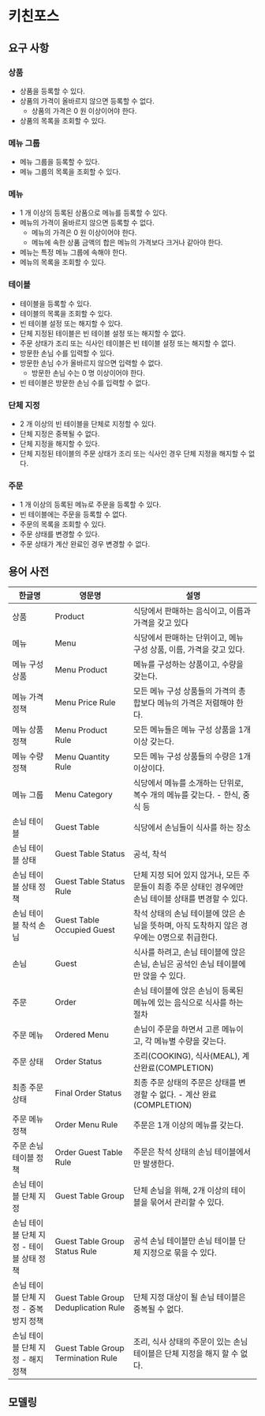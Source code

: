 # 키친포스

## 요구 사항

### 상품

* 상품을 등록할 수 있다.
* 상품의 가격이 올바르지 않으면 등록할 수 없다.
    * 상품의 가격은 0 원 이상이어야 한다.
* 상품의 목록을 조회할 수 있다.

### 메뉴 그룹

* 메뉴 그룹을 등록할 수 있다.
* 메뉴 그룹의 목록을 조회할 수 있다.

### 메뉴

* 1 개 이상의 등록된 상품으로 메뉴를 등록할 수 있다.
* 메뉴의 가격이 올바르지 않으면 등록할 수 없다.
    * 메뉴의 가격은 0 원 이상이어야 한다.
    * 메뉴에 속한 상품 금액의 합은 메뉴의 가격보다 크거나 같아야 한다.
* 메뉴는 특정 메뉴 그룹에 속해야 한다.
* 메뉴의 목록을 조회할 수 있다.

### 테이블

* 테이블을 등록할 수 있다.
* 테이블의 목록을 조회할 수 있다.
* 빈 테이블 설정 또는 해지할 수 있다.
* 단체 지정된 테이블은 빈 테이블 설정 또는 해지할 수 없다.
* 주문 상태가 조리 또는 식사인 테이블은 빈 테이블 설정 또는 해지할 수 없다.
* 방문한 손님 수를 입력할 수 있다.
* 방문한 손님 수가 올바르지 않으면 입력할 수 없다.
    * 방문한 손님 수는 0 명 이상이어야 한다.
* 빈 테이블은 방문한 손님 수를 입력할 수 없다.

### 단체 지정

* 2 개 이상의 빈 테이블을 단체로 지정할 수 있다.
* 단체 지정은 중복될 수 없다.
* 단체 지정을 해지할 수 있다.
* 단체 지정된 테이블의 주문 상태가 조리 또는 식사인 경우 단체 지정을 해지할 수 없다.

### 주문

* 1 개 이상의 등록된 메뉴로 주문을 등록할 수 있다.
* 빈 테이블에는 주문을 등록할 수 없다.
* 주문의 목록을 조회할 수 있다.
* 주문 상태를 변경할 수 있다.
* 주문 상태가 계산 완료인 경우 변경할 수 없다.

## 용어 사전

| 한글명 | 영문명 | 설명 |
| --- | --- | --- |
| 상품 | Product | 식당에서 판매하는 음식이고, 이름과 가격을 갖고 있다 |
| 메뉴 | Menu | 식당에서 판매하는 단위이고, 메뉴 구성 상품, 이름, 가격을 갖고 있다. |
| 메뉴 구성 상품 | Menu Product | 메뉴를 구성하는 상품이고, 수량을 갖는다. |
| 메뉴 가격 정책 | Menu Price Rule | 모든 메뉴 구성 상품들의 가격의 총합보다 메뉴의 가격은 저렴해야 한다. |
| 메뉴 상품 정책 | Menu Product Rule | 모든 메뉴들은 메뉴 구성 상품을 1개 이상 갖는다. |
| 메뉴 수량 정책 | Menu Quantity Rule | 모든 메뉴 구성 상품들의 수량은 1개 이상이다. |
| 메뉴 그룹 | Menu Category | 식당에서 메뉴를 소개하는 단위로, 복수 개의 메뉴를 갖는다. - 한식, 중식 등 |
| 손님 테이블 | Guest Table | 식당에서 손님들이 식사를 하는 장소 |
| 손님 테이블 상태 | Guest Table Status | 공석, 착석 |
| 손님 테이블 상태 정책 | Guest Table Status Rule | 단체 지정 되어 있지 않거나, 모든 주문들이 최종 주문 상태인 경우에만 손님 테이블 상태를 변경할 수 있다. |
| 손님 테이블 착석 손님 | Guest Table Occupied Guest | 착석 상태의 손님 테이블에 앉은 손님을 뜻하며, 아직 도착하지 않은 경우에는 0명으로 취급한다. |
| 손님 | Guest | 식사를 하려고, 손님 테이블에 앉은 손님, 손님은 공석인 손님 테이블에만 앉을 수 있다. |
| 주문 | Order | 손님 테이블에 앉은 손님이 등록된 메뉴에 있는 음식으로 식사를 하는 절차 |
| 주문 메뉴 | Ordered Menu | 손님이 주문을 하면서 고른 메뉴이고, 각 메뉴별 수량을 갖는다. |
| 주문 상태 | Order Status | 조리(COOKING), 식사(MEAL), 계산완료(COMPLETION) |
| 최종 주문 상태 | Final Order Status | 최종 주문 상태의 주문은 상태를 변경할 수 없다. - 계산 완료(COMPLETION) |
| 주문 메뉴 정책 | Order Menu Rule | 주문은 1개 이상의 메뉴를 갖는다. |
| 주문 손님 테이블 정책 | Order Guest Table Rule | 주문은 착석 상태의 손님 테이블에서만 발생한다. |
| 손님 테이블 단체 지정 | Guest Table Group | 단체 손님을 위해, 2개 이상의 테이블을 묶어서 관리할 수 있다. |
| 손님 테이블 단체 지정 - 테이블 상태 정책 | Guest Table Group Status Rule | 공석 손님 테이블만 손님 테이블 단체 지정으로 묶을 수 있다. |
| 손님 테이블 단체 지정 - 중복 방지 정책 | Guest Table Group Deduplication Rule | 단체 지정 대상이 될 손님 테이블은 중복될 수 없다. |
| 손님 테이블 단체 지정 - 해지 정책 | Guest Table Group Termination Rule | 조리, 식사 상태의 주문이 있는 손님 테이블은 단체 지정을 해지 할 수 없다. |

## 모델링
